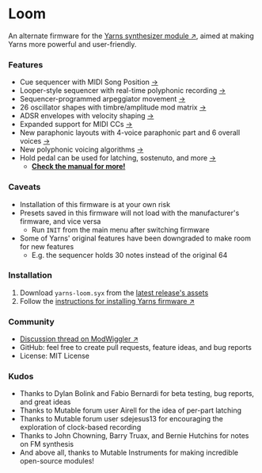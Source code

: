 # Loom
An alternate firmware for the [Yarns synthesizer module&nbsp;↗](https://mutable-instruments.net/modules/yarns/), aimed at making Yarns more powerful and user-friendly.

### Features
- Cue sequencer with MIDI Song Position&nbsp;[→](yarns/MANUAL.md#master-clock-controls)
- Looper-style sequencer with real-time polyphonic recording&nbsp;[→](yarns/MANUAL.md#loop-sequencer)
- Sequencer-programmed arpeggiator movement&nbsp;[→](yarns/MANUAL.md#sequencer-programmed-arpeggiator)
- 26 oscillator shapes with timbre/amplitude mod matrix&nbsp;[→](yarns/MANUAL.md#oscillator-timbre)
- ADSR envelopes with velocity shaping&nbsp;[→](yarns/MANUAL.md#envelope)
- Expanded support for MIDI CCs&nbsp;[→](yarns/MANUAL.md#control-change-messages)
- New paraphonic layouts with 4-voice paraphonic part and 6 overall voices&nbsp;[→](yarns/MANUAL.md#new-layouts)
- New polyphonic voicing algorithms&nbsp;[→](yarns/MANUAL.md#polyphonic-voice-allocation)
- Hold pedal can be used for latching, sostenuto, and more&nbsp;[→](yarns/MANUAL.md#hold-function)
  - **[Check the manual for more!](yarns/MANUAL.md)**

### Caveats
- Installation of this firmware is at your own risk
- Presets saved in this firmware will not load with the manufacturer's firmware, and vice versa
  - Run `INIT` from the main menu after switching firmware
- Some of Yarns' original features have been downgraded to make room for new features
  - E.g. the sequencer holds 30 notes instead of the original 64

### Installation
1. Download `yarns-loom.syx` from the [latest release's assets](https://github.com/rcrogers/yarns-loom/releases/latest)
2. Follow the [instructions for installing Yarns firmware&nbsp;↗](https://pichenettes.github.io/mutable-instruments-documentation/modules/yarns/manual/#firmware)

### Community
- [Discussion thread on ModWiggler&nbsp;↗](https://www.modwiggler.com/forum/viewtopic.php?t=255378)
- GitHub: feel free to create pull requests, feature ideas, and bug reports
- License: MIT License

### Kudos
- Thanks to Dylan Bolink and Fabio Bernardi for beta testing, bug reports, and great ideas
- Thanks to Mutable forum user Airell for the idea of per-part latching
- Thanks to Mutable forum user sdejesus13 for encouraging the exploration of clock-based recording
- Thanks to John Chowning, Barry Truax, and Bernie Hutchins for notes on FM synthesis
- And above all, thanks to Mutable Instruments for making incredible open-source modules!
